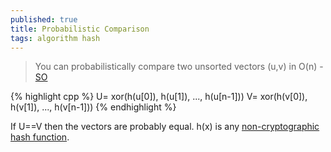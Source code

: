 ```yaml
---
published: true
title: Probabilistic Comparison
tags: algorithm hash
---
```

> You can probabilistically compare two unsorted vectors (u,v) in O(n) - [SO](https://stackoverflow.com/a/17394863/51386)

{% highlight cpp %}
U= xor(h(u[0]), h(u[1]), ..., h(u[n-1]))
V= xor(h(v[0]), h(v[1]), ..., h(v[n-1]))
{% endhighlight %}

If U==V then the vectors are probably equal.
h(x) is any [non-cryptographic hash function](https://en.wikipedia.org/wiki/List_of_hash_functions#Non-cryptographic_hash_functions).
